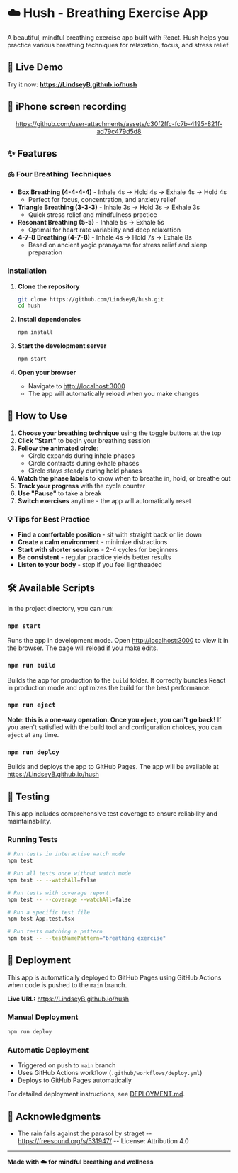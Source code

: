 # ☁️ Hush - Breathing Exercise App

A beautiful, mindful breathing exercise app built with React. Hush helps you practice various breathing techniques for relaxation, focus, and stress relief.

## 🚀 Live Demo

Try it now: **https://LindseyB.github.io/hush**

## 🍎 iPhone screen recording

<div align="center">

  https://github.com/user-attachments/assets/c30f2ffc-fc7b-4195-821f-ad79c479d5d8

</div>

## ✨ Features

### 🫁 **Four Breathing Techniques**
- **Box Breathing (4-4-4-4)** - Inhale 4s → Hold 4s → Exhale 4s → Hold 4s
  - Perfect for focus, concentration, and anxiety relief
- **Triangle Breathing (3-3-3)** - Inhale 3s → Hold 3s → Exhale 3s
  - Quick stress relief and mindfulness practice
- **Resonant Breathing (5-5)** - Inhale 5s → Exhale 5s
  - Optimal for heart rate variability and deep relaxation
- **4-7-8 Breathing (4-7-8)** - Inhale 4s → Hold 7s → Exhale 8s
  - Based on ancient yogic pranayama for stress relief and sleep preparation

### Installation

1. **Clone the repository**
   ```bash
   git clone https://github.com/LindseyB/hush.git
   cd hush
   ```

2. **Install dependencies**
   ```bash
   npm install
   ```

3. **Start the development server**
   ```bash
   npm start
   ```

4. **Open your browser**
   - Navigate to [http://localhost:3000](http://localhost:3000)
   - The app will automatically reload when you make changes


## 📱 How to Use

1. **Choose your breathing technique** using the toggle buttons at the top
2. **Click "Start"** to begin your breathing session
3. **Follow the animated circle**:
   - Circle expands during inhale phases
   - Circle contracts during exhale phases
   - Circle stays steady during hold phases
4. **Watch the phase labels** to know when to breathe in, hold, or breathe out
5. **Track your progress** with the cycle counter
6. **Use "Pause"** to take a break
7. **Switch exercises** anytime - the app will automatically reset

### 💡 Tips for Best Practice

- **Find a comfortable position** - sit with straight back or lie down
- **Create a calm environment** - minimize distractions
- **Start with shorter sessions** - 2-4 cycles for beginners
- **Be consistent** - regular practice yields better results
- **Listen to your body** - stop if you feel lightheaded

## 🛠️ Available Scripts

In the project directory, you can run:

### `npm start`
Runs the app in development mode. Open [http://localhost:3000](http://localhost:3000) to view it in the browser. The page will reload if you make edits.

### `npm run build`
Builds the app for production to the `build` folder. It correctly bundles React in production mode and optimizes the build for the best performance.

### `npm run eject`
**Note: this is a one-way operation. Once you `eject`, you can't go back!**
If you aren't satisfied with the build tool and configuration choices, you can `eject` at any time.

### `npm run deploy`
Builds and deploys the app to GitHub Pages. The app will be available at https://LindseyB.github.io/hush

## 🧪 Testing

This app includes comprehensive test coverage to ensure reliability and maintainability.

### **Running Tests**

```bash
# Run tests in interactive watch mode
npm test

# Run all tests once without watch mode
npm test -- --watchAll=false

# Run tests with coverage report
npm test -- --coverage --watchAll=false

# Run a specific test file
npm test App.test.tsx

# Run tests matching a pattern
npm test -- --testNamePattern="breathing exercise"
```

## 🚀 Deployment

This app is automatically deployed to GitHub Pages using GitHub Actions when code is pushed to the `main` branch.

**Live URL:** https://LindseyB.github.io/hush

### Manual Deployment
```bash
npm run deploy
```

### Automatic Deployment
- Triggered on push to `main` branch
- Uses GitHub Actions workflow (`.github/workflows/deploy.yml`)
- Deploys to GitHub Pages automatically

For detailed deployment instructions, see [DEPLOYMENT.md](DEPLOYMENT.md).

## 🙏 Acknowledgments

- The rain falls against the parasol by straget -- https://freesound.org/s/531947/ -- License: Attribution 4.0

---

**Made with ☁️ for mindful breathing and wellness**
